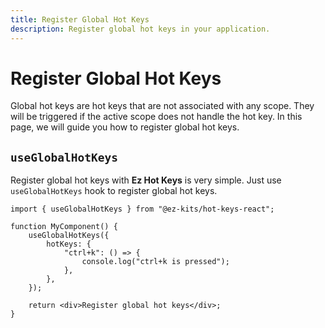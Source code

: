 ```yaml
---
title: Register Global Hot Keys
description: Register global hot keys in your application.
---
```


# Register Global Hot Keys

Global hot keys are hot keys that are not associated with any scope. They will be triggered if the active scope does not handle the hot key. In this page, we will guide you how to register global hot keys.

## `useGlobalHotKeys`

Register global hot keys with **Ez Hot Keys** is very simple. Just use `useGlobalHotKeys` hook to register global hot keys.

```tsx
import { useGlobalHotKeys } from "@ez-kits/hot-keys-react";

function MyComponent() {
	useGlobalHotKeys({
		hotKeys: {
			"ctrl+k": () => {
				console.log("ctrl+k is pressed");
			},
		},
	});

	return <div>Register global hot keys</div>;
}
```
